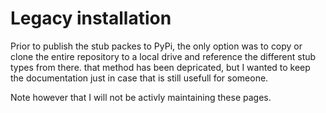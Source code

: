 # Legacy installation

Prior to publish the stub packes to PyPi, the only option was to copy or clone the entire repository to a local drive and reference the different stub types from there.
that method has been depricated, but I wanted to keep the documentation just in case that is still usefull for someone.

Note however that I will not be activly maintaining these pages.


